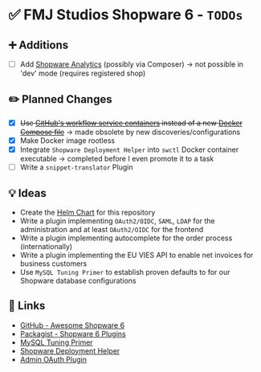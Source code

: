 # ✅ FMJ Studios Shopware 6 - `TODOs`

## ➕ Additions

- [ ] Add [Shopware Analytics](https://store.shopware.com/en/swag541977532977f/shopware-analytics.html) (possibly via
      Composer) -> not possible in 'dev' mode (requires registered shop)

## ✏️ Planned Changes

- [x] ~~Use [GitHub's workflow service containers][github_service_containers] instead of a new
      [Docker Compose file][ci_compose]~~ -> made obsolete by new discoveries/configurations
- [x] Make Docker image rootless
- [x] Integrate `Shopware Deployment Helper` into `swctl` Docker container executable -> completed before I even promote
      it to a task
- [ ] Write a `snippet-translator` Plugin

## 💡 Ideas

- Create the [Helm Chart](https://github.com/fmjstudios/helm) for this repository
- Write a plugin implementing `OAuth2/OIDC`, `SAML`, `LDAP` for the administration and at least `OAuth2/OIDC` for the
  frontend
- Write a plugin implementing autocomplete for the order process (internationally)
- Write a plugin implementing the EU VIES API to enable net invoices for business customers
- Use `MySQL Tuning Primer` to establish proven defaults to for our Shopware database configurations

## 🔗 Links

- [GitHub - Awesome Shopware 6](https://github.com/elgentos/awesome-shopware6 "GitHub Awesome Shopware 6")
- [Packagist - Shopware 6 Plugins](https://packagist.org/?query=shopware&type=shopware-platform-plugin "Packagist Shopware Plugins")
- [MySQL Tuning Primer](https://github.com/BMDan/tuning-primer.sh "MySQL Primer")
- [Shopware Deployment Helper](https://developer.shopware.com/docs/guides/hosting/installation-updates/deployments/deployment-helper.html)
- [Admin OAuth Plugin](https://github.com/HEPTACOM/HeptacomShopwarePlatformAdminOpenAuth)

<!-- INTERNAL REFERENCES -->

<!-- File references -->

[ci_compose]: ../ci/compose.yaml

<!-- General links -->

[github_service_containers]: https://docs.github.com/en/actions/use-cases-and-examples/using-containerized-services/creating-postgresql-service-containers
